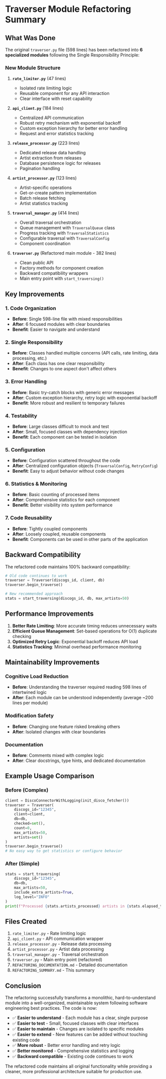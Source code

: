 # Traverser Module Refactoring Summary

## What Was Done

The original `traverser.py` file (598 lines) has been refactored into **6 specialized modules** following the Single Responsibility Principle:

### New Module Structure

1. **`rate_limiter.py`** (47 lines)
   - Isolated rate limiting logic
   - Reusable component for any API interaction
   - Clear interface with reset capability

2. **`api_client.py`** (184 lines)
   - Centralized API communication
   - Robust retry mechanism with exponential backoff
   - Custom exception hierarchy for better error handling
   - Request and error statistics tracking

3. **`release_processor.py`** (223 lines)
   - Dedicated release data handling
   - Artist extraction from releases
   - Database persistence logic for releases
   - Pagination handling

4. **`artist_processor.py`** (123 lines)
   - Artist-specific operations
   - Get-or-create pattern implementation
   - Batch release fetching
   - Artist statistics tracking

5. **`traversal_manager.py`** (414 lines)
   - Overall traversal orchestration
   - Queue management with `TraversalQueue` class
   - Progress tracking with `TraversalStatistics`
   - Configurable traversal with `TraversalConfig`
   - Component coordination

6. **`traverser.py`** (Refactored main module - 382 lines)
   - Clean public API
   - Factory methods for component creation
   - Backward compatibility wrappers
   - Main entry point with `start_traversing()`

## Key Improvements

### 1. **Code Organization**
- **Before**: Single 598-line file with mixed responsibilities
- **After**: 6 focused modules with clear boundaries
- **Benefit**: Easier to navigate and understand

### 2. **Single Responsibility**
- **Before**: Classes handled multiple concerns (API calls, rate limiting, data processing, etc.)
- **After**: Each class has one clear responsibility
- **Benefit**: Changes to one aspect don't affect others

### 3. **Error Handling**
- **Before**: Basic try-catch blocks with generic error messages
- **After**: Custom exception hierarchy, retry logic with exponential backoff
- **Benefit**: More robust and resilient to temporary failures

### 4. **Testability**
- **Before**: Large classes difficult to mock and test
- **After**: Small, focused classes with dependency injection
- **Benefit**: Each component can be tested in isolation

### 5. **Configuration**
- **Before**: Configuration scattered throughout the code
- **After**: Centralized configuration objects (`TraversalConfig`, `RetryConfig`)
- **Benefit**: Easy to adjust behavior without code changes

### 6. **Statistics & Monitoring**
- **Before**: Basic counting of processed items
- **After**: Comprehensive statistics for each component
- **Benefit**: Better visibility into system performance

### 7. **Code Reusability**
- **Before**: Tightly coupled components
- **After**: Loosely coupled, reusable components
- **Benefit**: Components can be used in other parts of the application

## Backward Compatibility

The refactored code maintains 100% backward compatibility:

```python
# Old code continues to work
traverser = Traverser(discogs_id, client, db)
traverser.begin_traverse()

# New recommended approach
stats = start_traversing(discogs_id, db, max_artists=50)
```

## Performance Improvements

1. **Better Rate Limiting**: More accurate timing reduces unnecessary waits
2. **Efficient Queue Management**: Set-based operations for O(1) duplicate checking
3. **Optimized Retry Logic**: Exponential backoff reduces API load
4. **Statistics Tracking**: Minimal overhead performance monitoring

## Maintainability Improvements

### Cognitive Load Reduction
- **Before**: Understanding the traverser required reading 598 lines of intertwined logic
- **After**: Each module can be understood independently (average ~200 lines per module)

### Modification Safety
- **Before**: Changing one feature risked breaking others
- **After**: Isolated changes with clear boundaries

### Documentation
- **Before**: Comments mixed with complex logic
- **After**: Clear docstrings, type hints, and dedicated documentation

## Example Usage Comparison

### Before (Complex)
```python
client = DiscoConnectorWithLogging(init_disco_fetcher())
traverser = Traverser(
    discogs_id="12345",
    client=client,
    db=db,
    checked=set(),
    count=0,
    max_artists=50,
    artists=set()
)
traverser.begin_traverse()
# No easy way to get statistics or configure behavior
```

### After (Simple)
```python
stats = start_traversing(
    discogs_id="12345",
    db=db,
    max_artists=50,
    include_extra_artists=True,
    log_level="INFO"
)
print(f"Processed {stats.artists_processed} artists in {stats.elapsed_time:.2f}s")
```

## Files Created

1. `rate_limiter.py` - Rate limiting logic
2. `api_client.py` - API communication wrapper
3. `release_processor.py` - Release data processing
4. `artist_processor.py` - Artist data processing
5. `traversal_manager.py` - Traversal orchestration
6. `traverser.py` - Main entry point (refactored)
7. `REFACTORING_DOCUMENTATION.md` - Detailed documentation
8. `REFACTORING_SUMMARY.md` - This summary

## Conclusion

The refactoring successfully transforms a monolithic, hard-to-understand module into a well-organized, maintainable system following software engineering best practices. The code is now:

- ✅ **Easier to understand** - Each module has a clear, single purpose
- ✅ **Easier to test** - Small, focused classes with clear interfaces
- ✅ **Easier to maintain** - Changes are isolated to specific modules
- ✅ **Easier to extend** - New features can be added without touching existing code
- ✅ **More robust** - Better error handling and retry logic
- ✅ **Better monitored** - Comprehensive statistics and logging
- ✅ **Backward compatible** - Existing code continues to work

The refactored code maintains all original functionality while providing a cleaner, more professional architecture suitable for production use.
